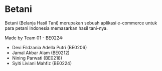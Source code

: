 # Betani
Betani (Belanja Hasil Tani) merupakan sebuah aplikasi e-commerce untuk para petani Indonesia memasarkan hasil tani-nya.

Made by Team 01 - BE0224:
* Devi Fildzania Adella Putri (BE0206)
* Jamal Akbar Alam (BE0212)
* Nining Parwati (BE0218)
* Syiti Liviani Mahfiz (BE0224)
